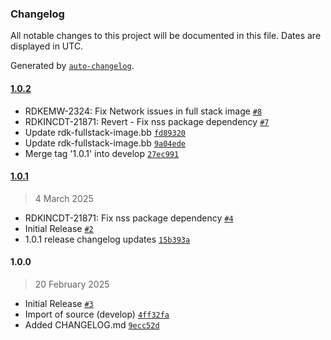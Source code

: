 ### Changelog

All notable changes to this project will be documented in this file. Dates are displayed in UTC.

Generated by [`auto-changelog`](https://github.com/CookPete/auto-changelog).

#### [1.0.2](https://github.com/rdkcentral/meta-image-assembler/compare/1.0.1...1.0.2)

- RDKEMW-2324: Fix Network issues in full stack image [`#8`](https://github.com/rdkcentral/meta-image-assembler/pull/8)
- RDKINCDT-21871: Revert - Fix nss package dependency [`#7`](https://github.com/rdkcentral/meta-image-assembler/pull/7)
- Update rdk-fullstack-image.bb [`fd89320`](https://github.com/rdkcentral/meta-image-assembler/commit/fd893207bf33faaca3c85116a54f30ee1390755b)
- Update rdk-fullstack-image.bb [`9a04ede`](https://github.com/rdkcentral/meta-image-assembler/commit/9a04edeb0b95372dff0dc6825042150f624d0bb1)
- Merge tag '1.0.1' into develop [`27ec991`](https://github.com/rdkcentral/meta-image-assembler/commit/27ec991c915600df4f0ea53d32aecc551de81bcd)

#### [1.0.1](https://github.com/rdkcentral/meta-image-assembler/compare/1.0.0...1.0.1)

> 4 March 2025

- RDKINCDT-21871: Fix nss package dependency [`#4`](https://github.com/rdkcentral/meta-image-assembler/pull/4)
- Initial Release [`#2`](https://github.com/rdkcentral/meta-image-assembler/pull/2)
- 1.0.1 release changelog updates [`15b393a`](https://github.com/rdkcentral/meta-image-assembler/commit/15b393aba2d58d7ae87729bd86f4f6580782b015)

#### 1.0.0

> 20 February 2025

- Initial Release [`#3`](https://github.com/rdkcentral/meta-image-assembler/pull/3)
- Import of source (develop) [`4ff32fa`](https://github.com/rdkcentral/meta-image-assembler/commit/4ff32fadaa4dba0422152d03558c64755a80f35d)
- Added CHANGELOG.md [`9ecc52d`](https://github.com/rdkcentral/meta-image-assembler/commit/9ecc52d1326b8a758ec81c26926db56ca100c45d)

